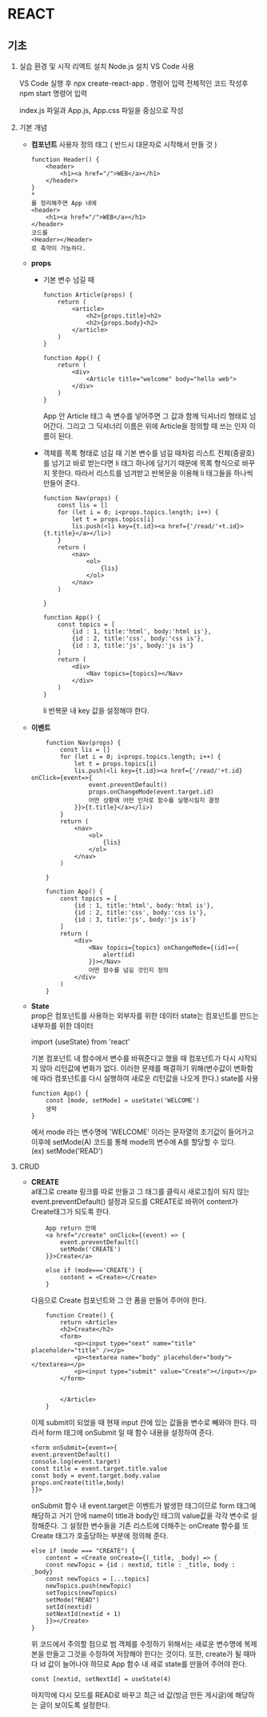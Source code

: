 # **REACT**
## 기초
1. 실습 환경 및 시작
    리액트 설치
    Node.js 설치
    VS Code 사용

    VS Code 실행 후 npx create-react-app . 명령어 입력
    전체적인 코드 작성후 npm start 명령어 입력

    index.js 파일과 App.js, App.css 파일을 중심으로 작성

2. 기본 개념
    - **컴포넌트**
        사용자 정의 태그 ( 반드시 대문자로 시작해서 만들 것 )
        ```
        function Header() {
            <header>
                <h1><a href="/">WEB</a></h1>
            </header>
        }
        *
        를 정리해주면 App 내에
        <header>
            <h1><a href="/">WEB</a></h1>
        </header>
        코드를
        <Header></Header>
        로 축약이 가능하다.
        ```

    - **props**
        - 기본 변수 넘길 때
            ```
            function Article(props) {
                return (
                    <article>
                        <h2>{props.title}<h2>
                        <h2>{props.body}<h2>
                    </article>
                )
            }

            function App() {
                return (
                    <div>
                        <Article title="welcome" body="hello web">
                    </div>
                )
            }
            ```
            App 안 Article 태그 속 변수를 넣어주면 그 값과 함께 딕셔너리 형태로 넘어간다.
            그리고 그 딕셔너리 이름은 위에 Article을 정의할 때 쓰는 인자 이름이 된다.

        - 객체를 목록 형태로 넘길 때
            기본 변수를 넘길 때처럼 리스트 전체(중괄호)를 넘기고 바로 받는다면 li 태그 하나에 담기기 때문에 목록 형식으로 바꾸지 못한다.
            따라서 리스트를 넘겨받고 반복문을 이용해 li 태그들을 하나씩 만들어 준다.

            ```
            function Nav(props) {
                const lis = []
                for (let i = 0; i<props.topics.length; i++) {
                    let t = props.topics[i]
                    lis.push(<li key={t.id}><a href={'/read/'+t.id}>{t.title}</a></li>)
                }
                return (
                    <nav>
                        <ol>
                            {lis}
                        </ol>
                    </nav>
                )

            }

            function App() {
                const topics = [
                    {id : 1, title:'html', body:'html is'},
                    {id : 2, title:'css', body:'css is'},
                    {id : 3, title:'js', body:'js is'}
                ]
                return (
                    <div>
                        <Nav topics={topics}></Nav>
                    </div>
                )
            }
            ```
            li 반복문 내 key 값을 설정해야 한다.
    - **이벤트**

        ```
            function Nav(props) {
                const lis = []
                for (let i = 0; i<props.topics.length; i++) {
                    let t = props.topics[i]
                    lis.push(<li key={t.id}><a href={'/read/'+t.id} onClick={event=>{
                        event.preventDefault()
                        props.onChangeMode(event.target.id)
                        어떤 상황에 어떤 인자로 함수를 실행시킬지 결정
                    }}>{t.title}</a></li>)
                }
                return (
                    <nav>
                        <ol>
                            {lis}
                        </ol>
                    </nav>
                )

            }

            function App() {
                const topics = [
                    {id : 1, title:'html', body:'html is'},
                    {id : 2, title:'css', body:'css is'},
                    {id : 3, title:'js', body:'js is'}
                ]
                return (
                    <div>
                        <Nav topics={topics} onChangeMode={(id)=>{
                            alert(id)
                        }}></Nav>
                        어떤 함수를 넘길 것인지 정의
                    </div>
                )
            }
        ```
    - **State**  
        prop은 컴포넌트를 사용하는 외부자를 위한 데이터
        state는 컴포넌트를 만드는 내부자를 위한 데이터

        import {useState} from 'react'

        기본 컴포넌트 내 함수에서 변수를 바꿔준다고 했을 때 컴포넌트가 다시 시작되지 않아 리턴값에 변화가 없다. 이러한 문제를 해결하기 위해(변수값이 변화함에 따라 컴포넌트를 다시 실행하여 새로운 리턴값을 나오게 한다.) state를 사용

        ```
        function App() {
            const [mode, setMode] = useState('WELCOME')
            생략
        }
        ```
        에서 mode 라는 변수명에 'WELCOME' 이라는 문자열의 초기값이 들어가고 이후에
        setMode(A)
        코드를 통해 mode의 변수에 A를 할당할 수 있다.  
        (ex) setMode('READ')

3. CRUD  
    - **CREATE**  
        a태그로 create 링크를 따로 만들고 그 태그를 클릭시 새로고침이 되지 않는 event.preventDefault() 설정과 모드를 CREATE로 바뀌어 content가 Create태그가 되도록 한다.

        ```
            App return 안에
            <a href="/create" onClick={(event) => {
                event.preventDefault()
                setMode('CREATE')
            }}>Create</a>

            else if (mode==='CREATE') {
                content = <Create></Create>
            }
        ```

        다음으로 Create 컴포넌트와 그 안 폼을 만들어 주어야 한다.

        ```
            function Create() {
                return <Article>
                <h2>Create</h2>
                <form>
                    <p><input type="next" name="title" placeholder="title" /></p>
                    <p><textarea name="body" placeholder="body"></textarea></p>
                    <p><input type="submit" value="Create"></input></p>
                </form>
                
                
                </Article>
            }
        ```
        이제 submit이 되었을 때 현재 input 칸에 있는 값들을 변수로 빼와야 한다. 따라서 form 태그에 onSubmit 일 때 함수 내용을 설정하여 준다.

        ```
        <form onSubmit={event=>{
        event.preventDefault()
        console.log(event.target)
        const title = event.target.title.value
        const body = event.target.body.value
        props.onCreate(title,body)
        }}>
        ```
        onSubmit 함수 내 event.target은 이벤트가 발생한 태그이므로 form 태그에 해당하고 거기 안에 name이 title과 body인 태그의 value값을 각각 변수로 설정해준다. 그 설정한 변수들을 기존 리스트에 더해주는 onCreate 함수를 또 Create 태그가 호출당하는 부분에 정의해 준다.

        ```
        else if (mode === "CREATE") {
            content = <Create onCreate={(_title, _body) => {
            const newTopic = {id : nextid, title : _title, body : _body}
            const newTopics = [...topics]
            newTopics.push(newTopic)
            setTopics(newTopics)
            setMode("READ")
            setId(nextid)
            setNextId(nextid + 1)
            }}></Create>
        }
        ```

        위 코드에서 주의할 점으로 범 객체를 수정하기 위해서는 새로운 변수명에 복제본을 만들고 그것을 수정하여 저장해야 한다는 것이다. 또한, create가 될 때마다 id 값이 늘어나야 하므로 App 함수 내 새로 state를 만들어 주어야 한다.

        ```
        const [nextid, setNextId] = useState(4)
        ```
        마지막에 다시 모드를 READ로 바꾸고 최근 id 값(방금 만든 게시글)에 해당하는 글이 보이도록 설정한다.